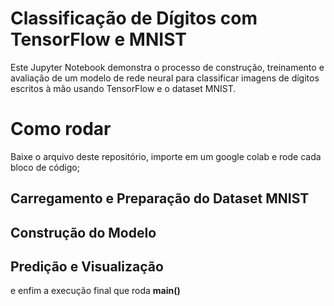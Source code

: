 # Classificação de Dígitos com TensorFlow e MNIST

Este Jupyter Notebook demonstra o processo de construção, treinamento e avaliação de um modelo de rede neural para classificar imagens de dígitos escritos à mão usando TensorFlow e o dataset MNIST.

# Como rodar

Baixe o arquivo deste repositório, importe em um google colab e rode cada bloco de código;

## Carregamento e Preparação do Dataset MNIST
## Construção do Modelo
## Predição e Visualização
e enfim a execução final que roda **main()**

